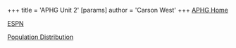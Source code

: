 +++
 title = 'APHG Unit 2'
[params]
	author = 'Carson West'
+++
[APHG Home](./../aphg-home/)

 [ESPN](./../espn/)
 
 [Population Distribution](./../population-distribution/)